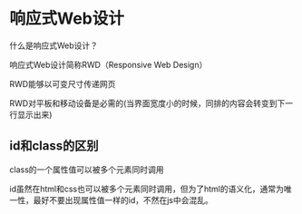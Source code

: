 # 响应式Web设计

什么是响应式Web设计？

响应式Web设计简称RWD（Responsive Web Design）

RWD能够以可变尺寸传递网页

RWD对平板和移动设备是必需的(当界面宽度小的时候，同排的内容会转变到下一行显示出来)


## id和class的区别

class的一个属性值可以被多个元素同时调用

id虽然在html和css也可以被多个元素同时调用，但为了html的语义化，通常为唯一性，最好不要出现属性值一样的id，不然在js中会混乱。




